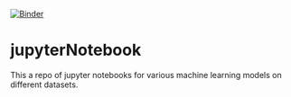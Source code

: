 [![Binder](http://mybinder.org/badge.svg)](http://mybinder.org:/repo/jayantkeswani/jupyternotebooks)
# jupyterNotebook
This a repo of jupyter notebooks for various machine learning models on different datasets. 
